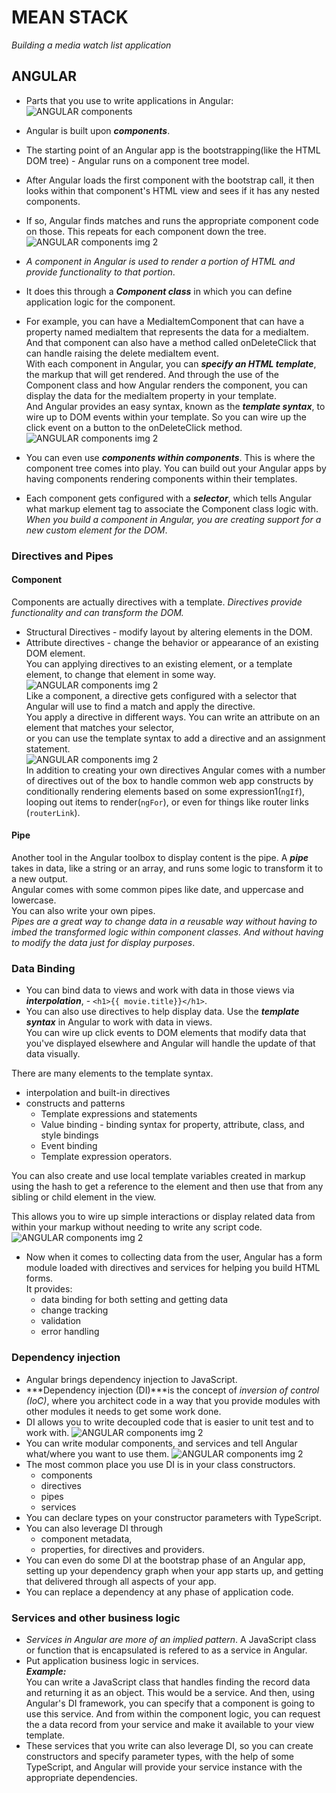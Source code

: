 # MEAN STACK
*Building a media watch list application*  
## ANGULAR

- Parts that you use to write applications in Angular:
![ANGULAR components](/images/angular1.png)  
- Angular is built upon ***components***. 
- The starting point of an Angular app is the bootstrapping(like the HTML DOM tree) - Angular runs on a component tree model. 
- After Angular loads the first component with the bootstrap call, it then looks within that component's HTML view and sees if it has any nested components. 
- If so, Angular finds matches and runs the appropriate component code on those. This repeats for each component down the tree. 
![ANGULAR components img 2](/images/angular2.png)  
- *A component in Angular is used to render a portion of HTML and provide functionality to that portion*.  
-  It does this through a ***Component class*** in which you can define application logic for the component. 
- For example, you can have a MediaItemComponent that can have a property named mediaItem that represents the data for a mediaItem.   
  And that component can also have a method called onDeleteClick that can handle raising the delete mediaItem event.  
  With each component in Angular, you can ***specify an HTML template***, the markup that will get rendered. And through the use of the Component class and how Angular renders the component, you can display the data for the mediaItem property in your template.  
  And Angular provides an easy syntax, known as the ***template syntax***, to wire up to DOM events within your template. So you can wire up the click event on a button to the onDeleteClick method.  
![ANGULAR components img 2](/images/angular3.png)  

- You can even use ***components within components***. This is where the component tree comes into play. You can build out your Angular apps by having components rendering components within their templates.  
- Each component gets configured with a ***selector***, which tells Angular what markup element tag to associate the Component class logic with. *When you build a component in Angular, you are creating support for a new custom element for the DOM*.  
### Directives and Pipes
#### Component
Components are actually directives with a template. *Directives provide functionality and can transform the DOM.*
- Structural Directives - modify layout by altering elements in the DOM. 
- Attribute directives - change the behavior or appearance of an existing DOM element.  
You can applying directives to an existing element, or a template element, to change that element in some way.  
![ANGULAR components img 2](/images/angular5.png)  
Like a component, a directive gets configured with a selector that Angular will use to find a match and apply the directive.  
You apply a directive in different ways. You can write an attribute on an element that matches your selector,  
or you can use the template syntax to add a directive and an assignment statement.  
![ANGULAR components img 2](/images/angular6.png)   
In addition to creating your own directives Angular comes with a number of directives out of the box to handle common web app constructs by conditionally rendering elements based on some expression1(```ngIf```), looping out items to render(```ngFor```), or even for things like router links (```routerLink```).  
#### Pipe
Another tool in the Angular toolbox to display content is the pipe. A ***pipe*** takes in data, like a string or an array, and runs some logic to transform it to a new output.  
Angular comes with some common pipes like date, and uppercase and lowercase.  
You can also write your own pipes.  
*Pipes are a great way to change data in a reusable way without having to imbed the transformed logic within component classes. And without having to modify the data just for display purposes*.  
### Data Binding
- You can bind data to views and work with data in those views via ***interpolation***, - ```<h1>{{ movie.title}}</h1>```.  
- You can also use directives to help display data. Use the ***template syntax*** in Angular to work with data in views.  
You can wire up click events to DOM elements that modify data that you've displayed elsewhere and Angular will handle the update of that data visually.  

There are many elements to the template syntax. 
- interpolation and built-in directives
- constructs and patterns
  - Template expressions and statements
  - Value binding - binding syntax for property, attribute, class, and style bindings
  - Event binding
  - Template expression operators.  

You can also create and use local template variables created in markup using the hash to get a reference to the element and then use that from any sibling or child element in the view.  

This allows you to wire up simple interactions or display related data from within your markup without needing to write any script code.  
![ANGULAR components img 2](/images/angular7.png)  
- Now when it comes to collecting data from the user, Angular has a form module loaded with directives and services for helping you build HTML forms.  
  It provides:
  - data binding for both setting and getting data
  - change tracking
  - validation
  - error handling  

### Dependency injection
- Angular brings dependency injection to JavaScript. 
- ***Dependency injection (DI)***is the concept of *inversion of control (IoC)*, where you architect code in a way that you provide modules with other modules it needs to get some work done.
- DI allows you to write decoupled code that is easier to unit test and to work with. 
![ANGULAR components img 2](/images/angular8.png)  
- You can write modular components, and services and tell Angular what/where you want to use them. 
![ANGULAR components img 2](/images/angular9.png)  
- The most common place you use DI is in your class constructors.  
  - components
  - directives
  - pipes
  - services
- You can declare types on your constructor parameters with TypeScript.
- You can also leverage DI through 
  - component metadata,
  - properties, for directives and providers. 
- You can even do some DI at the bootstrap phase of an Angular app, setting up your dependency graph when your app starts up, and getting that delivered through all aspects of your app. 
- You can replace a dependency at any phase of application code.  

### Services and other business logic
- *Services in Angular are more of an implied pattern*. A JavaScript class or function that is encapsulated is refered to as a service in Angular. 
- Put application business logic in services.  
***Example:***  
You can write a JavaScript class that handles finding the record data and returning it as an object. This would be a service. And then, using Angular's DI framework, you can specify that a component is going to use this service. And from within the component logic, you can request the a data record from your service and make it available to your view template.  
- These services that you write can also leverage DI, so you can create constructors and specify parameter types, with the help of some TypeScript, and Angular will provide your service instance with the appropriate dependencies.  

